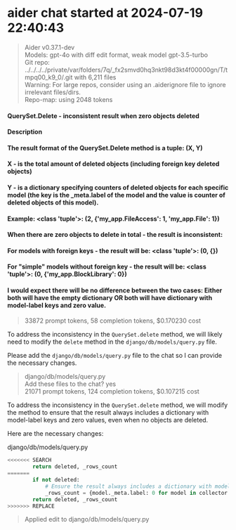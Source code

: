 
# aider chat started at 2024-07-19 22:40:43

> Aider v0.37.1-dev  
> Models: gpt-4o with diff edit format, weak model gpt-3.5-turbo  
> Git repo: ../../../../private/var/folders/7q/_fx2smvd0hq3nkt98d3kt4f00000gn/T/tmpq00_k9_0/.git with 6,211 files  
> Warning: For large repos, consider using an .aiderignore file to ignore irrelevant files/dirs.  
> Repo-map: using 2048 tokens  

#### QuerySet.Delete - inconsistent result when zero objects deleted  
#### Description  
#### 	  
#### The result format of the QuerySet.Delete method is a tuple: (X, Y)   
#### X - is the total amount of deleted objects (including foreign key deleted objects)  
#### Y - is a dictionary specifying counters of deleted objects for each specific model (the key is the _meta.label of the model and the value is counter of deleted objects of this model).  
#### Example: <class 'tuple'>: (2, {'my_app.FileAccess': 1, 'my_app.File': 1})  
#### When there are zero objects to delete in total - the result is inconsistent:  
#### For models with foreign keys - the result will be: <class 'tuple'>: (0, {})  
#### For "simple" models without foreign key - the result will be: <class 'tuple'>: (0, {'my_app.BlockLibrary': 0})  
#### I would expect there will be no difference between the two cases: Either both will have the empty dictionary OR both will have dictionary with model-label keys and zero value.  
> 33872 prompt tokens, 58 completion tokens, $0.170230 cost  

To address the inconsistency in the `QuerySet.delete` method, we will likely need to modify the `delete` method in the `django/db/models/query.py` file.

Please add the `django/db/models/query.py` file to the chat so I can provide the necessary changes.

> django/db/models/query.py  
> Add these files to the chat? yes  
> 21071 prompt tokens, 124 completion tokens, $0.107215 cost  

To address the inconsistency in the `QuerySet.delete` method, we will modify the method to ensure that the result always includes a dictionary with model-label keys and zero values, even when no objects are deleted.

Here are the necessary changes:

django/db/models/query.py
```python
<<<<<<< SEARCH
        return deleted, _rows_count
=======
        if not deleted:
            # Ensure the result always includes a dictionary with model-label keys and zero values
            _rows_count = {model._meta.label: 0 for model in collector.data}
        return deleted, _rows_count
>>>>>>> REPLACE
```

> Applied edit to django/db/models/query.py  
